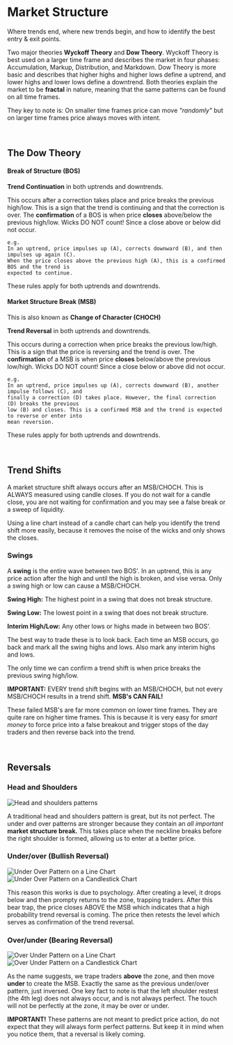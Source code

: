 # Market Structure

Where trends end, where new trends begin, and how to identify the best entry & exit points.

Two major theories **Wyckoff Theory** and **Dow Theory**. Wyckoff Theory is best used on a 
larger time frame and describes the market in four phases: Accumulation, Markup, Distribution,
and Markdown. Dow Theory is more basic and describes that higher highs and higher lows define a 
uptrend, and lower highs and lower lows define a downtrend. Both theories explain the market to 
be **fractal** in nature, meaning that the same patterns can be found on all time frames.

They key to note is: On smaller time frames price can move *"randomly"* but on larger time frames
price always moves with intent.

<br>

## The Dow Theory

#### Break of Structure (BOS)

**Trend Continuation** in both uptrends and downtrends.

This occurs after a correction takes place and price breaks the previous high/low. This is a sign
that the trend is continuing and that the correction is over. The **confirmation** of a BOS is 
when price **closes** above/below the previous high/low. Wicks DO NOT count! Since a close above 
or below did not occur.

```
e.g.
In an uptrend, price impulses up (A), corrects downward (B), and then impulses up again (C). 
When the price closes above the previous high (A), this is a confirmed BOS and the trend is 
expected to continue.
```

These rules apply for both uptrends and downtrends.


#### Market Structure Break (MSB)

This is also known as **Change of Character (CHOCH)**

**Trend Reversal** in both uptrends and downtrends.

This occurs during a correction when price breaks the previous low/high. This is a sign that the 
price is reversing and the trend is over. The **confirmation** of a MSB is when price **closes**
below/above the previous low/high. Wicks DO NOT count! Since a close below or above did not occur.

```
e.g.
In an uptrend, price impulses up (A), corrects downward (B), another impulse follows (C), and 
finally a correction (D) takes place. However, the final correction (D) breaks the previous 
low (B) and closes. This is a confirmed MSB and the trend is expected to reverse or enter into 
mean reversion.
```

These rules apply for both uptrends and downtrends.

<br>

## Trend Shifts

A market structure shift always occurs after an MSB/CHOCH. This is ALWAYS measured using candle 
closes. If you do not wait for a candle close, you are not waiting for confirmation and you may
see a false break or a sweep of liquidity.

Using a line chart instead of a candle chart can help you identify the trend shift more easily,
because it removes the noise of the wicks and only shows the closes.

### Swings

A **swing** is the entire wave between two BOS'. In an uptrend, this is any price action after 
the  high and until the high is broken, and vise versa. Only a swing high or low can cause a 
MSB/CHOCH.

**Swing High:** The highest point in a swing that does not break structure.

**Swing Low:** The lowest point in a swing that does not break structure.

**Interim High/Low:** Any other lows or highs made in between two BOS'.

The best way to trade these is to look back. Each time an MSB occurs, go back and mark all the 
swing highs and lows. Also mark any interim highs and lows.

The only time we can confirm a trend shift is when price breaks the previous swing high/low.

**IMPORTANT:** EVERY trend shift begins with an MSB/CHOCH, but not every MSB/CHOCH results in a
trend shift. **MSB's CAN FAIL!**

These failed MSB's are far more common on lower time frames. They are quite rare on higher time 
frames. This is because it is very easy for *smart money* to force price into a false breakout 
and trigger stops of the day traders and then reverse back into the trend.

<br>
  
## Reversals

### Head and Shoulders

![Head and shoulders patterns](https://github.com/Azpect3120/TradingNotes/blob/master/Crypto/TradingLessons/MarketStructure/headAndShoulders.jpg)

A traditional head and shoulders pattern is great, but its not perfect. The under and over patterns
are stronger because they contain an *all important* **market structure break.** This takes place
when the neckline breaks before the right shoulder is formed, allowing us to enter at a better price.

### Under/over (Bullish Reversal)

![Under Over Pattern on a Line Chart](https://github.com/Azpect3120/TradingNotes/blob/master/Crypto/TradingLessons/MarketStructure/underOver.png)
![Under Over Pattern on a Candlestick Chart](https://github.com/Azpect3120/TradingNotes/blob/master/Crypto/TradingLessons/MarketStructure/underOverCandlestick.png)


This reason this works is due to psychology. After creating a level, it drops below and then prompty 
returns to the zone, trapping traders. After this bear trap, the price closes ABOVE the MSB which 
indicates that a high probability trend reversal is coming. The price then retests the level which
serves as confirmation of the trend reversal.

### Over/under (Bearing Reversal)

![Over Under Pattern on a Line Chart](https://github.com/Azpect3120/TradingNotes/blob/master/Crypto/TradingLessons/MarketStructure/overUnder.png)
![Over Under Pattern on a Candlestick Chart](https://github.com/Azpect3120/TradingNotes/blob/master/Crypto/TradingLessons/MarketStructure/overUnderCandlestick.png)


As the name suggests, we trape traders **above** the zone, and then move **under** to create the MSB.
Exactly the same as the previous under/over pattern, just inversed. One key fact to note is that 
the left shoulder restest (the 4th leg) does not always occur, and is not always perfect. The touch
will not be perfectly at the zone, it may be over or under. 

**IMPORTANT!** These patterns are not meant to predict price action, do not expect that they will 
always form perfect patterns. But keep it in mind when you notice them, that a reversal is likely coming.

